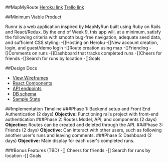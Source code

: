 ##MapMyRoute
[Heroku link][heroku]
[Trello link][trello]

[heroku]: http://www.mapmyrun.herokuapp.com
[trello]: https://trello.com/b/5m0K17Vh

##Minimum Viable Product

Runnr is a web application inspired by MapMyRun built using Ruby on Rails and React/Redux.
By the end of Week 9, this app will, at a minimum, satisfy the following criteria with smooth bug-free navigation, adequate seed data, and sufficient CSS styling:
  -[]Hosting on Heroku
  -[]New account creation, login, and guest/demo login
  -[]Route creation using map
  -[]Friending
  -[]Comments on runs
  -[]Dashboard that tracks completed runs
  -[]Cheers for friends
  -[]Search for runs by location
  -[]Goals


##Design Docs
* [View Wireframes][wireframes]
* [React Components][components]
* [API endpoints][api-endpoints]
* [DB schema][schema]
* [Sample State][sample-state]

[wireframes]: docs/wireframes
[components]: docs/component-hierarchy.md
[sample-state]: docs/sample-state.md
[api-endpoints]: docs/api-endpoints.md
[schema]: docs/schema.md



##Implementation Timeline
###Phase 1: Backend setup and Front End Authentication (2 days)
  **Objective:** Functioning rails project with front-end authentication
###Phase 2: Routes Model, API, and components (2 days)
  **Objective:** Routes can be created and deleted through the API.
###Phase 3: Friends (2 days)
  **Objective:** Can interact with other users, such as following another user's runs and leaving comments.
###Phase 5: Dashboard (2 days)
  **Objective:** Main display for each user's completed runs.

###Bonus Features (TBD)
-[] Cheers for friends
-[] Search for runs by location
-[] Goals
